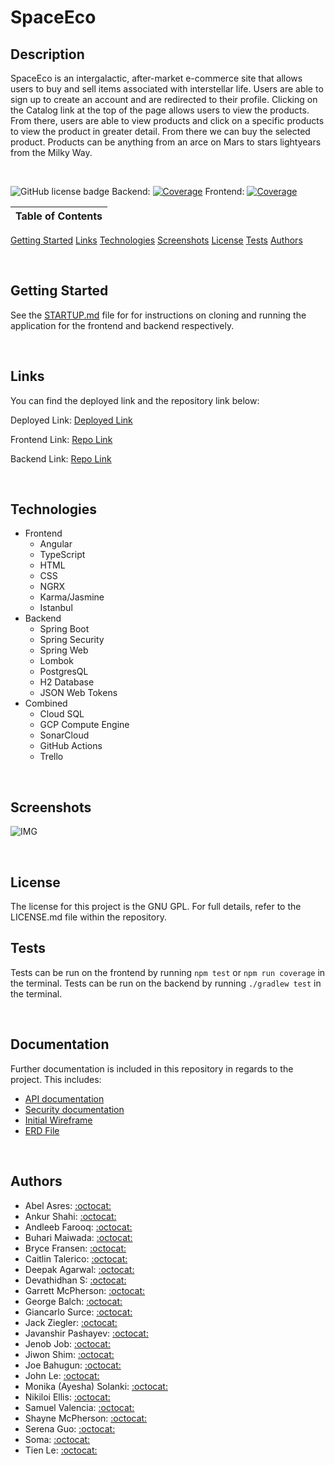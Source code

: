 # SpaceEco

## Description

SpaceEco is an intergalactic, after-market e-commerce site that allows users to buy and sell items associated with interstellar life. Users are able to sign up to create an account and are redirected to their profile. Clicking on the Catalog link at the top of the page allows users to view the products. From there, users are able to view products and click on a specific products to view the product in greater detail. From there we can buy the selected product. Products can be anything from an arce on Mars to stars lightyears from the Milky Way.

<br />

![GitHub license badge](https://img.shields.io/badge/license-GNU%20GPL-orange) Backend: [![Coverage](https://sonarcloud.io/api/project_badges/measure?project=Revature-SpaceEco_spaceeco-backend&metric=coverage)](https://sonarcloud.io/summary/new_code?id=Revature-SpaceEco_spaceeco-backend) Frontend: [![Coverage](https://sonarcloud.io/api/project_badges/measure?project=Revature-SpaceEco_spaceeco-frontend&metric=coverage)](https://sonarcloud.io/summary/new_code?id=Revature-SpaceEco_spaceeco-frontend)

Table of Contents |
----------------- |
[Getting Started](#Getting-Started)
[Links](#Links)
[Technologies](#Technologies)
[Screenshots](#Screenshots)
[License](#License)
[Tests](#Tests)
[Authors](#Authors)

<br />

## Getting Started

See the [STARTUP.md](./STARTUP.md) file for for instructions on cloning and running the application for the frontend and backend respectively.

<br />

## Links

You can find the deployed link and the repository link below:

Deployed Link: [Deployed Link]()

Frontend Link: [Repo Link](https://github.com/Revature-SpaceEco/spaceeco-frontend)

Backend Link: [Repo Link](https://github.com/Revature-SpaceEco/spaceeco-backend)

<br />

## Technologies

-  Frontend
   -  Angular
   -  TypeScript
   -  HTML
   -  CSS
   -  NGRX
   -  Karma/Jasmine
   -  Istanbul
-  Backend
   -  Spring Boot
   -  Spring Security
   -  Spring Web
   -  Lombok
   -  PostgresQL
   -  H2 Database
   -  JSON Web Tokens
-  Combined
   -  Cloud SQL
   -  GCP Compute Engine
   -  SonarCloud
   -  GitHub Actions
   -  Trello

<br />

## Screenshots

![IMG](./assets/images/SpaceEco-screenshot.png)

<br />

## License

The license for this project is the GNU GPL. For full details, refer to the LICENSE.md file within the repository.

## Tests

Tests can be run on the frontend by running `npm test` or `npm run coverage` in the terminal. Tests can be run on the backend by running `./gradlew test` in the terminal.

<br />

## Documentation

Further documentation is included in this repository in regards to the project. This includes:

-  [API documentation](./Endpoints/API.md)
-  [Security documentation](./SECURITY.md)
-  [Initial Wireframe](./Space_Eco_Wireframe.pdf)
-  [ERD File](./Space_Eco_ERD.PNG)

<br />

## Authors

-  Abel Asres: [:octocat:](https://github.com/abelAsres)
-  Ankur Shahi: [:octocat:](https://github.com/ankurshahi80)
-  Andleeb Farooq: [:octocat:](https://github.com/cerafinn)
-  Buhari Maiwada: [:octocat:](https://github.com/Bsoftmaewada)
-  Bryce Fransen: [:octocat:](https://github.com/bryce-f)
-  Caitlin Talerico: [:octocat:](https://github.com/cait-tal)
-  Deepak Agarwal: [:octocat:](https://github.com/dennisagarwal)
-  Devathidhan S: [:octocat:](https://github.com/DevaGitLearner)
-  Garrett McPherson: [:octocat:](https://github.com/akalink)
-  George Balch: [:octocat:](https://github.com/polydin)
-  Giancarlo Surce: [:octocat:](https://github.com/Gizu007)
-  Jack Ziegler: [:octocat:](https://github.com/wumby)
-  Javanshir Pashayev: [:octocat:](https://github.com/jpashayev)
-  Jenob Job: [:octocat:](https://github.com/jenobpj)
-  Jiwon Shim: [:octocat:](https://github.com/jshim0209)
-  Joe Bahugun: [:octocat:](https://github.com/jbahugun)
-  John Le: [:octocat:](https://github.com/kh-nguyen-le)
-  Monika (Ayesha) Solanki: [:octocat:](https://github.com/)
-  Nikiloi Ellis: [:octocat:](https://github.com/)
-  Samuel Valencia: [:octocat:](https://github.com/SamuelVZ)
-  Shayne McPherson: [:octocat:](https://github.com/shaynemcp)
-  Serena Guo: [:octocat:](https://github.com/siyanguo)
-  Soma: [:octocat:](https://github.com/soma-jan)
-  Tien Le: [:octocat:](https://github.com/tientle84)


<br />
